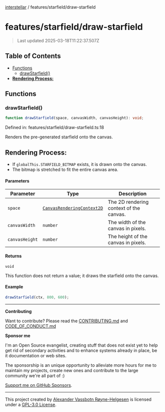 [interstellar](../../README.md) / features/starfield/draw-starfield

# features/starfield/draw-starfield

> Last updated 2025-03-18T11:22:37.507Z

## Table of Contents

- [Functions](#functions)
  - [drawStarfield()](#drawstarfield)
- [**Rendering Process:**](#rendering-process)

## Functions

### drawStarfield()

```ts
function drawStarfield(space, canvasWidth, canvasHeight): void;
```

Defined in: features/starfield/draw-starfield.ts:18

Renders the pre-generated starfield onto the canvas.

## **Rendering Process:**

- If `globalThis.STARFIELD_BITMAP` exists, it is drawn onto the canvas.
- The bitmap is stretched to fit the entire canvas area.

#### Parameters

| Parameter      | Type                                                                                              | Description                             |
| -------------- | ------------------------------------------------------------------------------------------------- | --------------------------------------- |
| `space`        | [`CanvasRenderingContext2D`](https://developer.mozilla.org/docs/Web/API/CanvasRenderingContext2D) | The 2D rendering context of the canvas. |
| `canvasWidth`  | `number`                                                                                          | The width of the canvas in pixels.      |
| `canvasHeight` | `number`                                                                                          | The height of the canvas in pixels.     |

#### Returns

`void`

This function does not return a value; it draws the starfield onto the canvas.

#### Example

```ts
drawStarfield(ctx, 800, 600);
```

---

**Contributing**

Want to contribute? Please read the
[CONTRIBUTING.md](https://github.com/phun-ky/interstellar/blob/main/CONTRIBUTING.md)
and
[CODE_OF_CONDUCT.md](https://github.com/phun-ky/interstellar/blob/main/CODE_OF_CONDUCT.md)

**Sponsor me**

I'm an Open Source evangelist, creating stuff that does not exist yet to help
get rid of secondary activities and to enhance systems already in place, be it
documentation or web sites.

The sponsorship is an unique opportunity to alleviate more hours for me to
maintain my projects, create new ones and contribute to the large community
we're all part of :)

[Support me on GitHub Sponsors](https://github.com/sponsors/phun-ky).

---

This project created by [Alexander Vassbotn Røyne-Helgesen](http://phun-ky.net)
is licensed under a
[GPL-3.0 License](https://choosealicense.com/licenses/gpl-3.0/).
